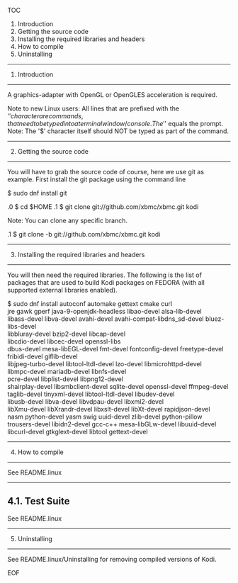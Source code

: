 TOC
1. Introduction
2. Getting the source code
3. Installing the required libraries and headers
4. How to compile
5. Uninstalling

-----------------------------------------------------------------------------
1. Introduction
-----------------------------------------------------------------------------

A graphics-adapter with OpenGL or OpenGLES acceleration is required.

Note to new Linux users:
All lines that are prefixed with the '$' character are commands,
that need to be typed into a terminal window / console. The '$' equals the prompt.
Note: The '$' character itself should NOT be typed as part of the command.

-----------------------------------------------------------------------------
2. Getting the source code
-----------------------------------------------------------------------------

You will have to grab the source code of course, here we use git as example.
First install the git package using the command line

  $ sudo dnf install git

.0  $ cd $HOME
.1  $ git clone git://github.com/xbmc/xbmc.git kodi

Note: You can clone any specific branch.

.1  $ git clone -b <branch> git://github.com/xbmc/xbmc.git kodi

-----------------------------------------------------------------------------
3. Installing the required libraries and headers
-----------------------------------------------------------------------------

You will then need the required libraries. The following is the list of packages
that are used to build Kodi packages on FEDORA (with all supported
external libraries enabled).

$ sudo dnf install autoconf automake gettext cmake curl \
jre gawk gperf java-9-openjdk-headless libao-devel alsa-lib-devel \
libass-devel libva-devel avahi-devel avahi-compat-libdns_sd-devel bluez-libs-devel \
libbluray-devel bzip2-devel libcap-devel \
libcdio-devel libcec-devel openssl-libs \
dbus-devel mesa-libEGL-devel fmt-devel fontconfig-devel freetype-devel \
fribidi-devel giflib-devel \
libjpeg-turbo-devel libtool-ltdl-devel lzo-devel libmicrohttpd-devel \
libmpc-devel mariadb-devel libnfs-devel \
pcre-devel libplist-devel libpng12-devel \
shairplay-devel libsmbclient-devel sqlite-devel openssl-devel ffmpeg-devel \
taglib-devel tinyxml-devel libtool-ltdl-devel libudev-devel \
libusb-devel libva-devel libvdpau-devel libxml2-devel \
libXmu-devel libXrandr-devel libxslt-devel libXt-devel rapidjson-devel \
nasm python-devel yasm swig uuid-devel zlib-devel python-pillow \
trousers-devel libidn2-devel gcc-c++ mesa-libGLw-devel libuuid-devel \
libcurl-devel gtkglext-devel libtool gettext-devel


-----------------------------------------------------------------------------
4. How to compile
-----------------------------------------------------------------------------
See README.linux

-----------------------------------------------------------------------------
4.1. Test Suite
-----------------------------------------------------------------------------
See README.linux

-----------------------------------------------------------------------------
5. Uninstalling
-----------------------------------------------------------------------------
See README.linux/Uninstalling for removing compiled versions of Kodi.

EOF
